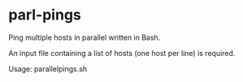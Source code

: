 parl-pings
==========

Ping multiple hosts in parallel written in Bash.

An input file containing a list of hosts (one host per line) is required.

Usage: parallelpings.sh <input-file>
